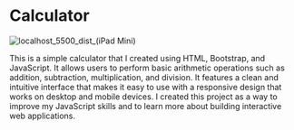 # Calculator

![localhost_5500_dist_(iPad Mini)](https://user-images.githubusercontent.com/14801240/227727698-098e1bf6-dc98-40a8-b02c-f480937d06db.png)

This is a simple calculator that I created using HTML, Bootstrap, and JavaScript. It allows users to perform basic arithmetic operations such as addition, subtraction, multiplication, and division. It features a clean and intuitive interface that makes it easy to use with a responsive design that works on desktop and mobile devices. I created this project as a way to improve my JavaScript skills and to learn more about building interactive web applications.
